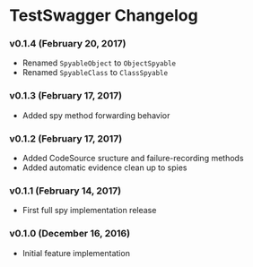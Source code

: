 TestSwagger Changelog
=====================

### v0.1.4 (February 20, 2017)
 - Renamed `SpyableObject` to `ObjectSpyable`
 - Renamed `SpyableClass` to `ClassSpyable`

### v0.1.3 (February 17, 2017)
 - Added spy method forwarding behavior

### v0.1.2 (February 17, 2017)
 - Added CodeSource sructure and failure-recording methods
 - Added automatic evidence clean up to spies

### v0.1.1 (February 14, 2017)
 - First full spy implementation release

### v0.1.0 (December 16, 2016)
 - Initial feature implementation
